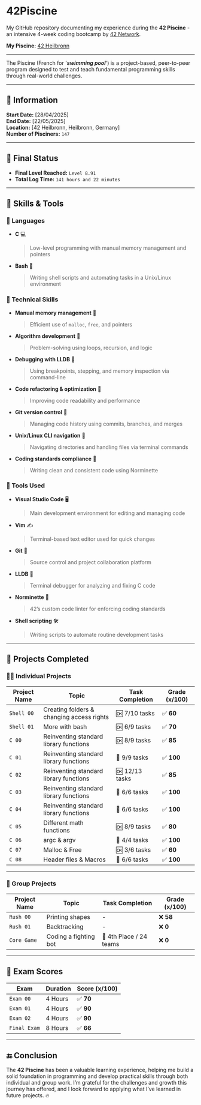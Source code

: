 # 42Piscine

My GitHub repository documenting my experience during the **42 Piscine** - an intensive 4-week coding bootcamp by [42 Network](https://42.fr/en/homepage).

**My Piscine:** [42 Heilbronn](https://www.42heilbronn.de/en/homepage)

---

The Piscine (French for '_**swimming pool**_') is a project-based, peer-to-peer program designed to test and teach fundamental programming skills through real-world challenges.

---

## 📅 Information

**Start Date:** [28/04/2025]  
**End Date:** [22/05/2025]  
**Location:** [42 Heilbronn, Heilbronn, Germany]  
**Number of Pisciners:** `147`

---

## 🎯 Final Status

- **Final Level Reached:** `Level 8.91`
- **Total Log Time:** `141 hours and 22 minutes`

---
## 🧠 Skills & Tools

### 💬 Languages  
- **C** 💻  
  > Low-level programming with manual memory management and pointers  
- **Bash** 🐚  
  > Writing shell scripts and automating tasks in a Unix/Linux environment  

### 🚀 Technical Skills  
- **Manual memory management** 🧠  
  > Efficient use of `malloc`, `free`, and pointers  
- **Algorithm development** 🧩  
  > Problem-solving using loops, recursion, and logic  
- **Debugging with LLDB** 🐞  
  > Using breakpoints, stepping, and memory inspection via command-line  
- **Code refactoring & optimization** 🔧  
  > Improving code readability and performance  
- **Git version control** 🌿  
  > Managing code history using commits, branches, and merges  
- **Unix/Linux CLI navigation** 📂  
  > Navigating directories and handling files via terminal commands  
- **Coding standards compliance** 🧾  
  > Writing clean and consistent code using Norminette  

### 🧰 Tools Used  
- **Visual Studio Code** 🖥️  
  > Main development environment for editing and managing code  
- **Vim** ✍️  
  > Terminal-based text editor used for quick changes  
- **Git** 🔄  
  > Source control and project collaboration platform  
- **LLDB** 🐛  
  > Terminal debugger for analyzing and fixing C code  
- **Norminette** 📏  
  > 42’s custom code linter for enforcing coding standards  
- **Shell scripting** 🛠️  
  > Writing scripts to automate routine development tasks  

---

## 📁 Projects Completed

### 🧑‍💻 Individual Projects

| Project Name     | Topic                                     | Task Completion       | Grade (x/100)|  
|------------------|-------------------------------------------|-----------------------|--------------|
| `Shell 00`       | Creating folders & changing access rights | 🆗 7/10  tasks         | ✅ **60**    |
| `Shell 01`       | More with bash                            | 🆗 6/9   tasks         | ✅ **70**    |
| `C 00`           | Reinventing standard library functions    | 🆗 8/9   tasks         | ✅ **85**    |
| `C 01`           | Reinventing standard library functions    | 💯 9/9   tasks         | ✅ **100**   |
| `C 02`           | Reinventing standard library functions    | 🆗 12/13 tasks         | ✅ **85**    |
| `C 03`           | Reinventing standard library functions    | 💯 6/6   tasks         | ✅ **100**   |
| `C 04`           | Reinventing standard library functions    | 💯 6/6   tasks         | ✅ **100**   |
| `C 05`           | Different math functions                  | 🆗 8/9   tasks         | ✅ **80**    |
| `C 06`           | argc & argv                               | 💯 4/4   tasks         | ✅ **100**   |
| `C 07`           | Malloc & Free                             | 🆗 3/6   tasks         | ✅ **60**    |
| `C 08`           | Header files & Macros                     | 💯 6/6   tasks         | ✅ **100**   |

---

### 👥 Group Projects

| Project Name     | Topic                                     | Task Completion       | Grade (x/100)|  
|------------------|-------------------------------------------|-----------------------|--------------|
| `Rush 00`        | Printing shapes                           | -                      | ❌ **58**    |
| `Rush 01`        | Backtracking                              | -                      | ❌ **0**     |
| `Core Game`      | Coding a fighting bot                     | 🏅 4th Place / 24 teams | ❌ **0**    |

---

## 📝 Exam Scores

| Exam             | Duration | Score (x/100) |
|------------------|----------|---------------|
| `Exam 00`        | 4 Hours  | ✅ **70**      |
| `Exam 01`        | 4 Hours  | ✅ **90**      |
| `Exam 02`        | 4 Hours  | ✅ **90**      |
| `Final Exam`     | 8 Hours  | ✅ **66**      |

---

## 🔚 Conclusion

The **42 Piscine** has been a valuable learning experience, helping me build a solid foundation in programming and develop practical skills through both individual and group work. I’m grateful for the challenges and growth this journey has offered, and I look forward to applying what I’ve learned in future projects. 🔥

